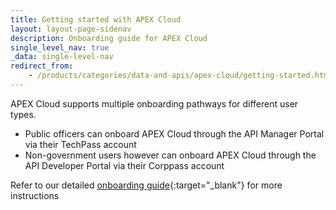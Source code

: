 ```yaml
---
title: Getting started with APEX Cloud 
layout: layout-page-sidenav
description: Onboarding guide for APEX Cloud
single_level_nav: true
_data: single-level-nav
redirect_from:
    - /products/categories/data-and-apis/apex-cloud/getting-started.html
---
```


APEX Cloud supports multiple onboarding pathways for different user types.

- Public officers can onboard APEX Cloud through the API Manager Portal via their TechPass account
- Non-government users however can onboard APEX Cloud through the API Developer Portal via their Corppass account

Refer to our detailed [onboarding guide](https://docs.developer.tech.gov.sg/docs/apex-cloud-onboarding/){:target="_blank"} for more instructions
